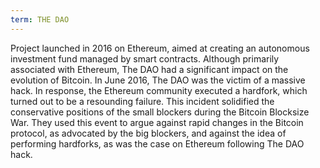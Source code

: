 ```yaml
---
term: THE DAO
---
```


Project launched in 2016 on Ethereum, aimed at creating an autonomous investment fund managed by smart contracts. Although primarily associated with Ethereum, The DAO had a significant impact on the evolution of Bitcoin. In June 2016, The DAO was the victim of a massive hack. In response, the Ethereum community executed a hardfork, which turned out to be a resounding failure. This incident solidified the conservative positions of the small blockers during the Bitcoin Blocksize War. They used this event to argue against rapid changes in the Bitcoin protocol, as advocated by the big blockers, and against the idea of performing hardforks, as was the case on Ethereum following The DAO hack.

